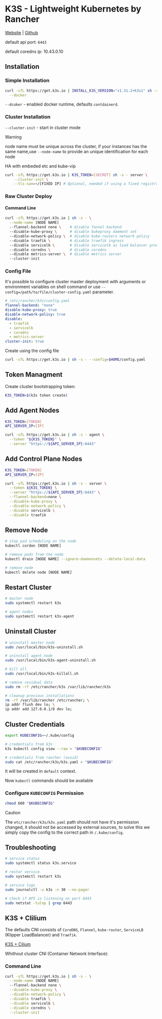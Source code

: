 
# K3S - Lightweight Kubernetes by Rancher

[Website](https://docs.k3s.io/) | [Github](https://github.com/k3s-io/k3s)

default api port: `6443`

default coredns ip: 10.43.0.10

## Installation

### Simple Installation

```bash
curl -sfL https://get.k3s.io | INSTALL_K3S_VERSION="v1.31.2+k3s1" sh -s - \
  --docker
```

`--dcoker` - enabled docker runtime, defaults `contdainerd`.

### Cluster Installation

`--cluster-init` - start in cluster mode

> [!WARNING]
> node name must be unique across the cluster, if your instances has the same name,use `--node-name` to provide
> an unique identification for each node

HA with embeded etc and kube-vip

```bash
curl -sfL https://get.k3s.io | K3S_TOKEN=[SECRET] sh -s - server \
    --cluster-init \
    --tls-san=</[FIXED IP] # Optional, needed if using a fixed registration address
```

### Raw Cluster Deploy

#### Command Line

```bash
curl -sfL https://get.k3s.io | sh -s - \
  --node-name [NODE NAME]
  --flannel-backend none \    # disable fannel backend
  --disable-kube-proxy \      # disable bukeproxy daemont set
  --disable-network-policy \  # disable kube-routers network policy
  --disable traefik \         # disable traefik ingress
  --disable servicelb \       # disable servicelb as load balancer provider
  --disable coredns \         # disable coredns     
  --disable metrics-server \  # disable metrics server
  --cluster-init
```

### Config File

It's possible to configure cluster master deployment with arguments or environment variables on shell command 
or use  `--config=/path/to/file/cluster-config.yaml` parameter.

```yaml
# /etc/rancher/k3s/config.yaml
flannel-backend: "none"
disable-kube-proxy: true
disable-network-policy: true
disable:
  - traefik
  - servicelb
  - coredns
  - metrics-server
cluster-init: true
```

Create using the config file

```bash
curl -sfL https://get.k3s.io | sh -s - --config=$HOME/config.yaml
```

## Token Managment

Create cluster bootstrapping token:

```bash
K3S_TOKEN=$(k3s token create)
```

## Add Agent Nodes

```bash
K3S_TOKEN=[TOKEN]
API_SERVER_IP=[IP]

curl -sfL https://get.k3s.io | sh -s - agent \
  --token "${K3S_TOKEN}" \
  --server "https://${API_SERVER_IP}:6443"
```

## Add Control Plane Nodes

```bash
K3S_TOKEN=[TOKEN]
API_SERVER_IP=[IP]

curl -sfL https://get.k3s.io | sh -s - server \
  --token ${K3S_TOKEN} \
  --server "https://${API_SERVER_IP}:6443" \
  --flannel-backend=none \
  --disable-kube-proxy \
  --disable-network-policy \
  --disable servicelb \
  --disable traefik
```

## Remove Node

```bash
# stop pod scheduling on the node
kubectl cordon [NODE NAME]

# remove pods from the node
kubectl drain [NODE NAME] --ignore-daemonsets --delete-local-data

# remove node
kubectl delete node [NODE NAME]
```

## Restart Cluster

```bash
# master node
sudo systemctl restart k3s

# agent nodes
sudo systemctl restart k3s-agent
```

## Uninstall Cluster

```bash
# uninstall master node
sudo /usr/local/bin/k3s-uninstall.sh

# uninstall agent node
sudo /usr/local/bin/k3s-agent-uninstall.sh

# kill all
sudo /usr/local/bin/k3s-killall.sh

# remove residual data
sudo rm -rf /etc/rancher/k3s /var/lib/rancher/k3s

# cleanup previous installations
rm -rf /var/lib/rancher /etc/rancher; \
ip addr flush dev lo; \
ip addr add 127.0.0.1/8 dev lo;
```

## Cluster Credentials

```bash
export KUBECONFIG=~/.kube/config
```

```bash
# credentials from k3s
k3s kubectl config view --raw > "$KUBECONFIG"

# credentials from rancher (avoid)
sudo cat /etc/rancher/k3s/k3s.yaml > "$KUBECONFIG"
```

It will be created in `default` context.

Now `kubectl` commands should be avaliable

### Configure `KUBECONFIG` Permission

```bash
chmod 600 "$KUBECONFIG"
```

> [!CAUTION]
> The `etc/rancher/k3s/k3s.yaml` path should not have it's permission changed, it should not be accessed by external sources,
> to solve this we simply copy the config to the correct path in `/.kube/config`.

## Troubleshooting

```bash
# service status
sudo systemctl status k3s.service

# restar service
sudo systemctl restart k3s
```

```bash
# service logs
sudo journalctl -u k3s -n 30 --no-pager
```

```bash
# check if API is listening on port 6443
sudo netstat -tulnp | grep 6443
```

## K3S + Clilium

The defaults CNI consists of `CoreDNS`, `Flannel`, `kube-router`, `ServiceLB` (Klipper LoadBalancer) and `Traefik`.

[K3S + Cilium](https://blog.stonegarden.dev/articles/2024/02/bootstrapping-k3s-with-cilium/#tips-tricks-and-troubleshooting)

Whithout cluster CNI (Container Network Interface):

### Command Line

```bash
curl -sfL https://get.k3s.io | sh -s - \
  --node-name [NODE NAME]
  --flannel-backend none \
  --disable-kube-proxy \
  --disable-network-policy \
  --disable traefik \
  --disable servicelb \
  --disable coredns \
  --cluster-init
```

```bash

```
